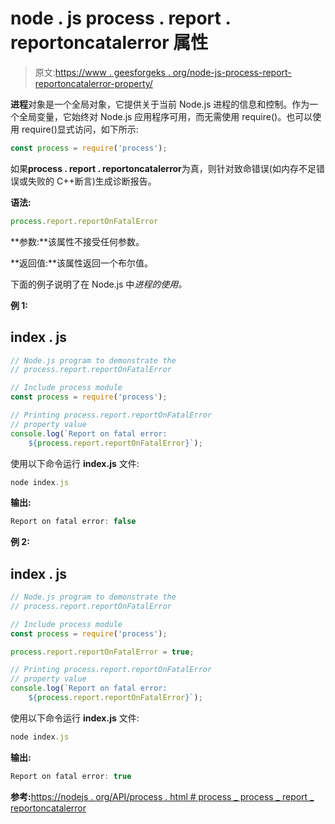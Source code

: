 # node . js process . report . reportoncatalerror 属性

> 原文:[https://www . geesforgeks . org/node-js-process-report-reportoncatalerror-property/](https://www.geeksforgeeks.org/node-js-process-report-reportonfatalerror-property/)

**进程**对象是一个全局对象，它提供关于当前 Node.js 进程的信息和控制。作为一个全局变量，它始终对 Node.js 应用程序可用，而无需使用 require()。也可以使用 require()显式访问，如下所示:

```js
const process = require('process');
```

如果**process . report . reportoncatalerror**为真，则针对致命错误(如内存不足错误或失败的 C++断言)生成诊断报告。

**语法:**

```js
process.report.reportOnFatalError
```

**参数:**该属性不接受任何参数。

**返回值:**该属性返回一个布尔值。

下面的例子说明了在 Node.js 中*进程的使用。*

**例 1:**

## index . js

```js
// Node.js program to demonstrate the  
// process.report.reportOnFatalError  

// Include process module  
const process = require('process');  

// Printing process.report.reportOnFatalError
// property value  
console.log(`Report on fatal error: 
    ${process.report.reportOnFatalError}`);
```

使用以下命令运行 **index.js** 文件:

```js
node index.js
```

**输出:**

```js
Report on fatal error: false
```

**例 2:**

## index . js

```js
// Node.js program to demonstrate the  
// process.report.reportOnFatalError  

// Include process module  
const process = require('process');  

process.report.reportOnFatalError = true;

// Printing process.report.reportOnFatalError
// property value  
console.log(`Report on fatal error: 
    ${process.report.reportOnFatalError}`);
```

使用以下命令运行 **index.js** 文件:

```js
node index.js
```

**输出:**

```js
Report on fatal error: true
```

**参考:**[https://nodejs . org/API/process . html # process _ process _ report _ reportoncatalerror](https://nodejs.org/api/process.html#process_process_report_reportonfatalerror)